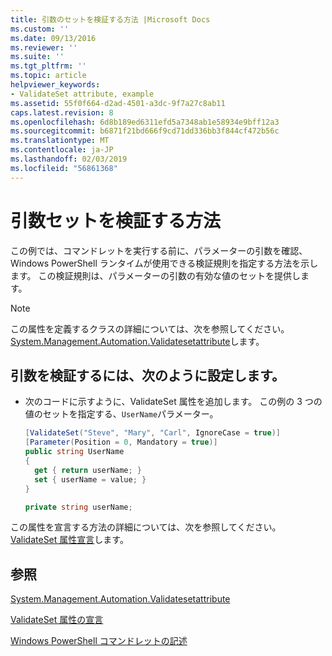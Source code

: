 ```yaml
---
title: 引数のセットを検証する方法 |Microsoft Docs
ms.custom: ''
ms.date: 09/13/2016
ms.reviewer: ''
ms.suite: ''
ms.tgt_pltfrm: ''
ms.topic: article
helpviewer_keywords:
- ValidateSet attribute, example
ms.assetid: 55f0f664-d2ad-4501-a3dc-9f7a27c8ab11
caps.latest.revision: 8
ms.openlocfilehash: 6d8b189ed6311efd5a7348ab1e58934e9bff12a3
ms.sourcegitcommit: b6871f21bd666f9cd71dd336bb3f844cf472b56c
ms.translationtype: MT
ms.contentlocale: ja-JP
ms.lasthandoff: 02/03/2019
ms.locfileid: "56861368"
---
```

# <a name="how-to-validate-an-argument-set"></a>引数セットを検証する方法

この例では、コマンドレットを実行する前に、パラメーターの引数を確認、Windows PowerShell ランタイムが使用できる検証規則を指定する方法を示します。 この検証規則は、パラメーターの引数の有効な値のセットを提供します。

> [!NOTE]
> この属性を定義するクラスの詳細については、次を参照してください。 [System.Management.Automation.Validatesetattribute](/dotnet/api/System.Management.Automation.ValidateSetAttribute)します。

## <a name="to-validate-an-argument-set"></a>引数を検証するには、次のように設定します。

- 次のコードに示すように、ValidateSet 属性を追加します。 この例の 3 つの値のセットを指定する、`UserName`パラメーター。

    ```csharp
    [ValidateSet("Steve", "Mary", "Carl", IgnoreCase = true)]
    [Parameter(Position = 0, Mandatory = true)]
    public string UserName
    {
      get { return userName; }
      set { userName = value; }
    }

    private string userName;
    ```

この属性を宣言する方法の詳細については、次を参照してください。 [ValidateSet 属性宣言](./validateset-attribute-declaration.md)します。

## <a name="see-also"></a>参照

[System.Management.Automation.Validatesetattribute](/dotnet/api/System.Management.Automation.ValidateSetAttribute)

[ValidateSet 属性の宣言](./validateset-attribute-declaration.md)

[Windows PowerShell コマンドレットの記述](./writing-a-windows-powershell-cmdlet.md)
